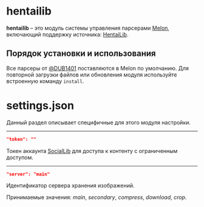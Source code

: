 # hentailib
**hentailib** – это модуль системы управления парсерами [Melon](https://github.com/DUB1401/Melon), включающий поддержку источника: [HentaiLib](https://hentailib.me/).

## Порядок установки и использования
Все парсеры от [@DUB1401](https://github.com/DUB1401) поставляются в Melon по умолчанию. Для повторной загрузки файлов или обновления модуля используйте встроенную команду `install`.

# settings.json
Данный раздел описывает специфичные для этого модуля настройки.
___
```JSON
"token": ""
```
Токен аккаунта [SocialLib](https://lib.social/) для доступа к контенту с ограниченным доступом.
___
```JSON
"server": "main"
```
Идентификатор сервера хранения изображений. 

Принимаемые значения: _main_, _secondary_, _compress_, _download_, _crop_.